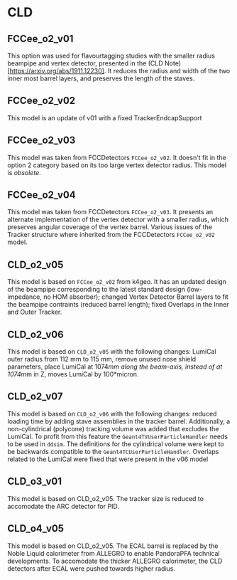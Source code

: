 CLD
====

FCCee_o2_v01
------------

This option was used for flavourtagging studies with the smaller radius beampipe and vertex detector, presented in the
(CLD Note)[https://arxiv.org/abs/1911.12230]. It reduces the radius and width of the two inner most barrel layers, and
preserves the length of the staves.

FCCee_o2_v02
------------

This model is an update of v01 with a fixed TrackerEndcapSupport

FCCee_o2_v03
------------

This model was taken from FCCDetectors `FCCee_o2_v02`. It doesn't fit in the option 2 category based on its too large
vertex detector radius. This model is _obsolete_.

FCCee_o2_v04
------------

This model was taken from FCCDetectors `FCCee_o2_v03`. It presents an alternate implementation of the vertex detector
with a smaller radius, which preserves angular coverage of the vertex barrel. Various issues of the Tracker structure
where inherited from the FCCDetectors `FCCee_o2_v02` model.

CLD_o2_v05
----------

This model is based on `FCCee_o2_v02` from k4geo. It has an updated design of the beampipe corresponding to the latest
standard design (low-impedance, no HOM absorber); changed Vertex Detector Barrel layers to fit the beampipe contraints (reduced barrel length); fixed
Overlaps in the Inner and Outer Tracker.

CLD_o2_v06
----------

This model is based on `CLD_o2_v05` with the following changes: LumiCal outer radius from 112 mm to 115 mm, remove
unused nose shield parameters, place LumiCal at 1074*mm along the beam-axis, instead of at 1074*mm in Z, moves LumiCal by 100*micron.

CLD_o2_v07
----------

This model is based on `CLD_o2_v06` with the following changes: reduced loading time by adding stave assemblies in the tracker barrel.
Additionally, a non-cylindrical (polycone) tracking volume was added that excludes the LumiCal. To profit from this feature the `Geant4TVUserParticleHandler`
needs to be used in `ddsim`. The definitions for the cylindrical volume were kept to be backwards compatible to the `Geant4TCUserParticleHandler`.
Overlaps related to the LumiCal were fixed that were present in the v06 model

CLD_o3_v01
----------

This model is based on CLD_o2_v05. The tracker size is reduced to accomodate the ARC detector for PID.

CLD_o4_v05
----------

This model is based on CLD_o2_v05. The ECAL barrel is replaced by the Noble Liquid calorimeter from ALLEGRO to enable PandoraPFA technical developments. To accomodate the thicker ALLEGRO calorimeter, the CLD detectors after ECAL were pushed towards higher radius. 
